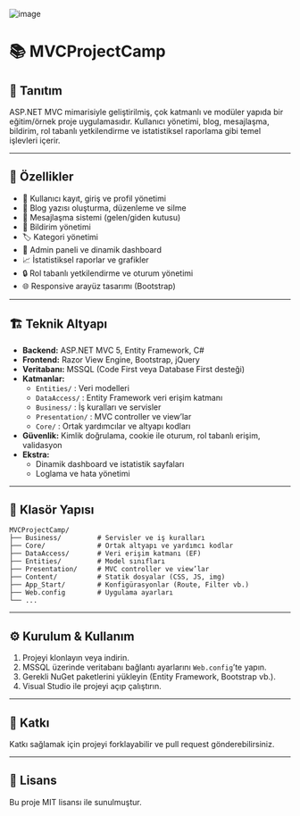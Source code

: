 ![image](https://github.com/user-attachments/assets/11b61d7f-9ba6-48be-822b-6c86fe07a80a)

# 📚 MVCProjectCamp

## 📝 Tanıtım

ASP.NET MVC mimarisiyle geliştirilmiş, çok katmanlı ve modüler yapıda bir eğitim/örnek proje uygulamasıdır. Kullanıcı yönetimi, blog, mesajlaşma, bildirim, rol tabanlı yetkilendirme ve istatistiksel raporlama gibi temel işlevleri içerir.

---

## 🚀 Özellikler

- 👤 Kullanıcı kayıt, giriş ve profil yönetimi
- 📝 Blog yazısı oluşturma, düzenleme ve silme
- 💬 Mesajlaşma sistemi (gelen/giden kutusu)
- 🔔 Bildirim yönetimi
- 🏷️ Kategori yönetimi
- 🎨 Admin paneli ve dinamik dashboard
- 📈 İstatistiksel raporlar ve grafikler
- 🔒 Rol tabanlı yetkilendirme ve oturum yönetimi
- 🌐 Responsive arayüz tasarımı (Bootstrap)

---

## 🏗️ Teknik Altyapı

- **Backend:** ASP.NET MVC 5, Entity Framework, C#
- **Frontend:** Razor View Engine, Bootstrap, jQuery
- **Veritabanı:** MSSQL (Code First veya Database First desteği)
- **Katmanlar:**
  - `Entities/` : Veri modelleri
  - `DataAccess/` : Entity Framework veri erişim katmanı
  - `Business/` : İş kuralları ve servisler
  - `Presentation/` : MVC controller ve view’lar
  - `Core/` : Ortak yardımcılar ve altyapı kodları
- **Güvenlik:** Kimlik doğrulama, cookie ile oturum, rol tabanlı erişim, validasyon
- **Ekstra:**  
  - Dinamik dashboard ve istatistik sayfaları
  - Loglama ve hata yönetimi

---

## 📂 Klasör Yapısı

```
MVCProjectCamp/
├── Business/         # Servisler ve iş kuralları
├── Core/             # Ortak altyapı ve yardımcı kodlar
├── DataAccess/       # Veri erişim katmanı (EF)
├── Entities/         # Model sınıfları
├── Presentation/     # MVC controller ve view’lar
├── Content/          # Statik dosyalar (CSS, JS, img)
├── App_Start/        # Konfigürasyonlar (Route, Filter vb.)
├── Web.config        # Uygulama ayarları
└── ...
```

---

## ⚙️ Kurulum & Kullanım

1. Projeyi klonlayın veya indirin.
2. MSSQL üzerinde veritabanı bağlantı ayarlarını `Web.config`’te yapın.
3. Gerekli NuGet paketlerini yükleyin (Entity Framework, Bootstrap vb.).
4. Visual Studio ile projeyi açıp çalıştırın.

---

## 🤝 Katkı

Katkı sağlamak için projeyi forklayabilir ve pull request gönderebilirsiniz.

---

## 📄 Lisans

Bu proje MIT lisansı ile sunulmuştur.
